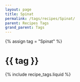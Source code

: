 ```yaml
---
layout: page
title: Spinat
permalink: /tags/recipes/Spinat/
parent: Recipes Tags
grand_parent: Tags
---
```

{% assign tag = "Spinat" %}
# {{ tag }}
{% include recipe_tags.liquid %}
